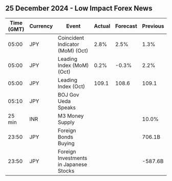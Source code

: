 ## 25 December 2024 - Low Impact Forex News

| Time (GMT) | Currency | Event | Actual | Forecast | Previous |
|------|----------|-------|--------|----------|----------|
| 05:00 | JPY | Coincident Indicator (MoM) (Oct) | 2.8% | 2.5% | 1.3% |
| 05:00 | JPY | Leading Index (MoM) (Oct) | 0.2% | -0.3% | 2.2% |
| 05:00 | JPY | Leading Index (Oct) | 109.1 | 108.6 | 109.1 |
| 05:10 | JPY | BOJ Gov Ueda Speaks |  |  |  |
| 25 min | INR | M3 Money Supply |  |  | 10.0% |
| 23:50 | JPY | Foreign Bonds Buying |  |  | 706.1B |
| 23:50 | JPY | Foreign Investments in Japanese Stocks |  |  | -587.6B |
